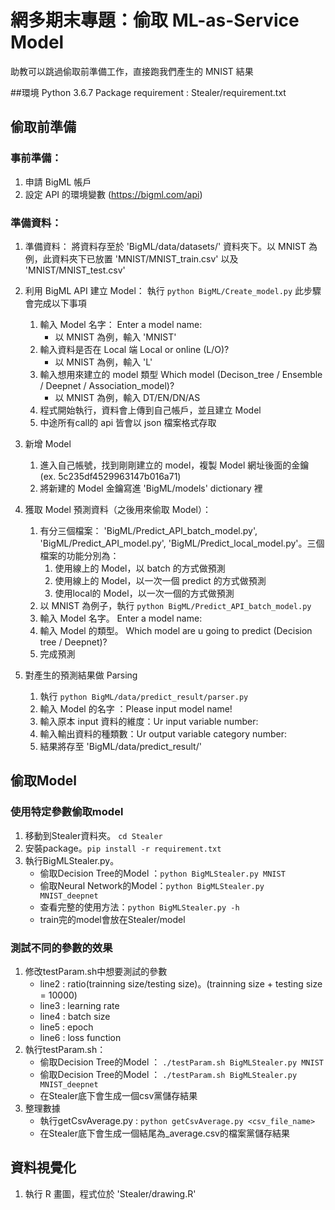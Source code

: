 # 網多期末專題：偷取 ML-as-Service Model

助教可以跳過偷取前準備工作，直接跑我們產生的 MNIST 結果

##環境
Python 3.6.7
Package requirement : Stealer/requirement.txt

## 偷取前準備
### 事前準備：
1. 申請 BigML 帳戶
2. 設定 API 的環境變數 (https://bigml.com/api)
### 準備資料：
1. 準備資料：
將資料存至於 'BigML/data/datasets/' 資料夾下。以 MNIST 為例，此資料夾下已放置 'MNIST/MNIST_train.csv' 以及  'MNIST/MNIST_test.csv'

2. 利用 BigML API 建立 Model：
執行 `python BigML/Create_model.py`
此步驟會完成以下事項
    1. 輸入 Model 名字： Enter a model name:
        * 以 MNIST 為例，輸入 'MNIST'
    2. 輸入資料是否在 Local 端 Local or online (L/O)?
        * 以 MNIST 為例，輸入 'L'
    3. 輸入想用來建立的 model 類型 Which model (Decison_tree / Ensemble / Deepnet / Association_model)?
        * 以 MNIST 為例，輸入 DT/EN/DN/AS
    4. 程式開始執行，資料會上傳到自己帳戶，並且建立 Model
    5. 中途所有call的 api 皆會以 json 檔案格式存取

3. 新增 Model
    1. 進入自己帳號，找到剛剛建立的 model，複製 Model 網址後面的金鑰 (ex. 5c235df4529963147b016a71)
    2. 將新建的 Model 金鑰寫進 'BigML/models' dictionary 裡

4. 獲取 Model 預測資料（之後用來偷取 Model）：
    1. 有分三個檔案： 'BigML/Predict_API_batch_model.py', 'BigML/Predict_API_model.py', 'BigML/Predict_local_model.py'。三個檔案的功能分別為：
        1. 使用線上的 Model，以 batch 的方式做預測
        2. 使用線上的 Model，以一次一個 predict 的方式做預測
        3. 使用local的 Model，以一次一個的方式做預測
    2. 以 MNIST 為例子，執行 `python BigML/Predict_API_batch_model.py`
    3. 輸入 Model 名字。 Enter a model name:
    4. 輸入 Model 的類型。 Which model are u going to predict (Decision tree / Deepnet)?
    5. 完成預測

5. 對產生的預測結果做 Parsing
    1. 執行 `python BigML/data/predict_result/parser.py`
    2. 輸入 Model 的名字 ：Please input model name!
    3. 輸入原本 input 資料的維度：Ur input variable number:
    4. 輸入輸出資料的種類數：Ur output variable category number: 
    5. 結果將存至 'BigML/data/predict_result/'

## 偷取Model
### 使用特定參數偷取model
1. 移動到Stealer資料夾。 `cd Stealer`
2. 安裝package。`pip install -r requirement.txt`
3. 執行BigMLStealer.py。
    * 偷取Decision Tree的Model ：`python BigMLStealer.py MNIST`
    * 偷取Neural Network的Model：`python BigMLStealer.py MNIST_deepnet`
    * 查看完整的使用方法：`python BigMLStealer.py -h`
    * train完的model會放在Stealer/model

### 測試不同的參數的效果
1. 修改testParam.sh中想要測試的參數
    * line2 : ratio(trainning size/testing size)。(trainning size + testing size = 10000)
    * line3 : learning rate
    * line4 : batch size
    * line5 : epoch
    * line6 : loss function
2. 執行testParam.sh：
    * 偷取Decision Tree的Model ： `./testParam.sh BigMLStealer.py MNIST`
    * 偷取Decision Tree的Model ： `./testParam.sh BigMLStealer.py MNIST_deepnet`
    * 在Stealer底下會生成一個csv黨儲存結果
3. 整理數據
    * 執行getCsvAverage.py : `python getCsvAverage.py <csv_file_name>`
    * 在Stealer底下會生成一個結尾為_average.csv的檔案黨儲存結果

## 資料視覺化
1. 執行 R 畫圖，程式位於 'Stealer/drawing.R'
